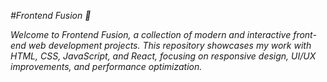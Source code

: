 *#Frontend Fusion 🚀*


*Welcome to Frontend Fusion, a collection of modern and interactive front-end web development projects. This repository showcases my work with HTML, CSS, JavaScript, and React, focusing on responsive design, UI/UX improvements, and performance optimization.*
